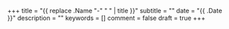 +++
title = "{{ replace .Name "-" " " | title }}"
subtitle = ""
date = "{{ .Date }}"
description = ""
keywords = []
comment = false
draft = true
+++
